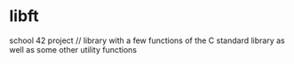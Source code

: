 # libft
school 42 project // library with a few functions of the C standard library as well as some other utility functions
